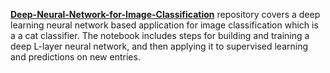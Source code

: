 **[Deep-Neural-Network-for-Image-Classification](https://github.com/Zahra-Bakhtiari/Deep-Neural-Network-for-Image-Classification/blob/main/Deep%20Neural%20Network%20-%20Application.ipynb)** repository covers a deep learning neural network based application for image classification which is a a cat classifier. The notebook includes steps for building and training a deep L-layer neural network, and then applying it to supervised learning and predictions on new entries.
